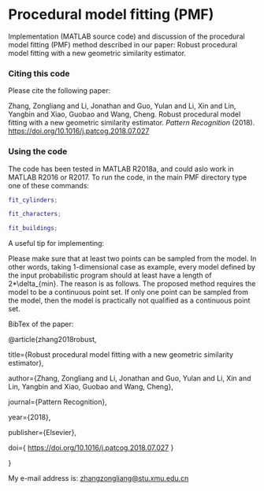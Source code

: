 # Procedural model fitting (PMF)

Implementation (MATLAB source code) and discussion of the procedural model fitting (PMF) method described in our paper: Robust procedural model fitting with a new geometric similarity estimator.

### Citing this code
Please cite the following paper:

Zhang, Zongliang and Li, Jonathan and Guo, Yulan and Li, Xin and Lin, Yangbin and Xiao, Guobao and Wang, Cheng. Robust procedural model fitting with a new geometric similarity estimator. _Pattern Recognition_ (2018). https://doi.org/10.1016/j.patcog.2018.07.027

### Using the code
The code has been tested in MATLAB R2018a, and could aslo work in MATLAB R2016 or R2017.
To run the code, in the main PMF directory type one of these commands:
```matlab
fit_cylinders;

fit_characters;

fit_buildings;
```

A useful tip for implementing:

Please make sure that at least two points can be sampled from the model. In other words, taking 1-dimensional case as example, every model defined by the input probabilistic program should at least have a length of 2*\delta_{min}. The reason is as follows. The proposed method requires the model to be a continuous point set. If only one point can be sampled from the model, then the model is practically not qualified as a continuous point set.


BibTex of the paper:

@article{zhang2018robust,

  title={Robust procedural model fitting with a new geometric similarity estimator},
  
  author={Zhang, Zongliang and Li, Jonathan and Guo, Yulan and Li, Xin and Lin, Yangbin and Xiao, Guobao and Wang, Cheng},
  
  journal={Pattern Recognition},
  
  year={2018},
  
  publisher={Elsevier},
  
  doi={ https://doi.org/10.1016/j.patcog.2018.07.027 }
  
}


My e-mail address is: zhangzongliang@stu.xmu.edu.cn

